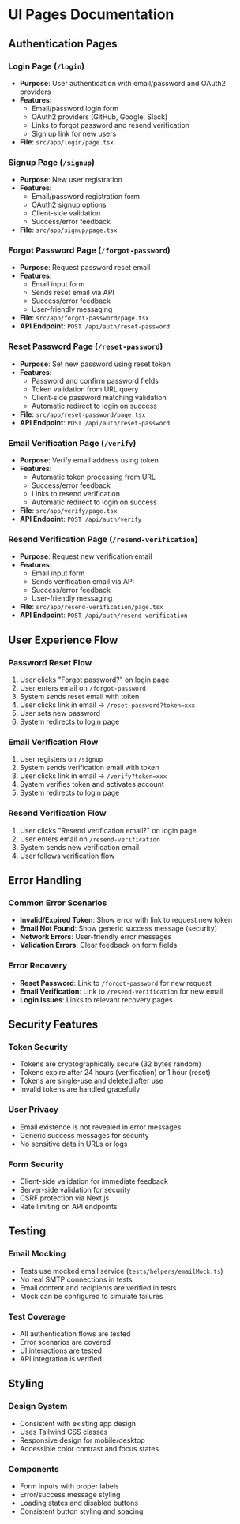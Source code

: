 # UI Pages Documentation

## Authentication Pages

### Login Page (`/login`)
- **Purpose**: User authentication with email/password and OAuth2 providers
- **Features**: 
  - Email/password login form
  - OAuth2 providers (GitHub, Google, Slack)
  - Links to forgot password and resend verification
  - Sign up link for new users
- **File**: `src/app/login/page.tsx`

### Signup Page (`/signup`)
- **Purpose**: New user registration
- **Features**:
  - Email/password registration form
  - OAuth2 signup options
  - Client-side validation
  - Success/error feedback
- **File**: `src/app/signup/page.tsx`

### Forgot Password Page (`/forgot-password`)
- **Purpose**: Request password reset email
- **Features**:
  - Email input form
  - Sends reset email via API
  - Success/error feedback
  - User-friendly messaging
- **File**: `src/app/forgot-password/page.tsx`
- **API Endpoint**: `POST /api/auth/reset-password`

### Reset Password Page (`/reset-password`)
- **Purpose**: Set new password using reset token
- **Features**:
  - Password and confirm password fields
  - Token validation from URL query
  - Client-side password matching validation
  - Automatic redirect to login on success
- **File**: `src/app/reset-password/page.tsx`
- **API Endpoint**: `POST /api/auth/reset-password`

### Email Verification Page (`/verify`)
- **Purpose**: Verify email address using token
- **Features**:
  - Automatic token processing from URL
  - Success/error feedback
  - Links to resend verification
  - Automatic redirect to login on success
- **File**: `src/app/verify/page.tsx`
- **API Endpoint**: `POST /api/auth/verify`

### Resend Verification Page (`/resend-verification`)
- **Purpose**: Request new verification email
- **Features**:
  - Email input form
  - Sends verification email via API
  - Success/error feedback
  - User-friendly messaging
- **File**: `src/app/resend-verification/page.tsx`
- **API Endpoint**: `POST /api/auth/resend-verification`

## User Experience Flow

### Password Reset Flow
1. User clicks "Forgot password?" on login page
2. User enters email on `/forgot-password`
3. System sends reset email with token
4. User clicks link in email → `/reset-password?token=xxx`
5. User sets new password
6. System redirects to login page

### Email Verification Flow
1. User registers on `/signup`
2. System sends verification email with token
3. User clicks link in email → `/verify?token=xxx`
4. System verifies token and activates account
5. System redirects to login page

### Resend Verification Flow
1. User clicks "Resend verification email?" on login page
2. User enters email on `/resend-verification`
3. System sends new verification email
4. User follows verification flow

## Error Handling

### Common Error Scenarios
- **Invalid/Expired Token**: Show error with link to request new token
- **Email Not Found**: Show generic success message (security)
- **Network Errors**: User-friendly error messages
- **Validation Errors**: Clear feedback on form fields

### Error Recovery
- **Reset Password**: Link to `/forgot-password` for new request
- **Email Verification**: Link to `/resend-verification` for new email
- **Login Issues**: Links to relevant recovery pages

## Security Features

### Token Security
- Tokens are cryptographically secure (32 bytes random)
- Tokens expire after 24 hours (verification) or 1 hour (reset)
- Tokens are single-use and deleted after use
- Invalid tokens are handled gracefully

### User Privacy
- Email existence is not revealed in error messages
- Generic success messages for security
- No sensitive data in URLs or logs

### Form Security
- Client-side validation for immediate feedback
- Server-side validation for security
- CSRF protection via Next.js
- Rate limiting on API endpoints

## Testing

### Email Mocking
- Tests use mocked email service (`tests/helpers/emailMock.ts`)
- No real SMTP connections in tests
- Email content and recipients are verified in tests
- Mock can be configured to simulate failures

### Test Coverage
- All authentication flows are tested
- Error scenarios are covered
- UI interactions are tested
- API integration is verified

## Styling

### Design System
- Consistent with existing app design
- Uses Tailwind CSS classes
- Responsive design for mobile/desktop
- Accessible color contrast and focus states

### Components
- Form inputs with proper labels
- Error/success message styling
- Loading states and disabled buttons
- Consistent button styling and spacing 